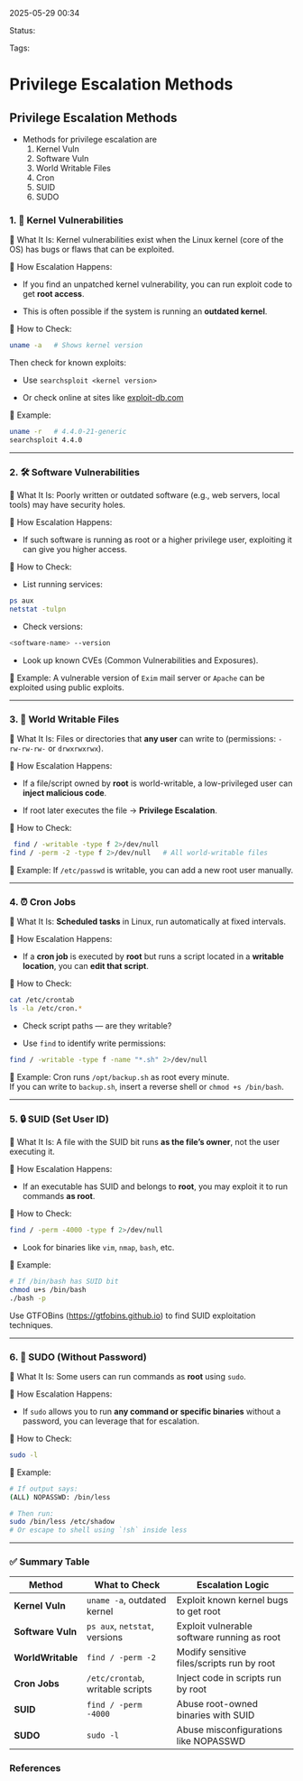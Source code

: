 2025-05-29 00:34

Status:

Tags:

# Privilege Escalation Methods


## Privilege Escalation Methods 
- Methods for privilege escalation are 
	1.  Kernel Vuln
	2. Software Vuln
	3. World Writable Files
	4. Cron
	5. SUID
	6. SUDO
### 1. 🧬 **Kernel Vulnerabilities**
 
 🔹 What It Is:
Kernel vulnerabilities exist when the Linux kernel (core of the OS) has bugs or flaws that can be exploited.

 🔹 How Escalation Happens:
- If you find an unpatched kernel vulnerability, you can run exploit code to get **root access**.
    
- This is often possible if the system is running an **outdated kernel**.
    
🔹 How to Check:
```bash
uname -a   # Shows kernel version 
```

Then check for known exploits:
- Use `searchsploit <kernel version>`
    
- Or check online at sites like [exploit-db.com](https://www.exploit-db.com/)
    

🔹 Example:
```bash
uname -r   # 4.4.0-21-generic
searchsploit 4.4.0
 ```

---
### 2. 🛠️ **Software Vulnerabilities**

🔹 What It Is:
Poorly written or outdated software (e.g., web servers, local tools) may have security holes.

 🔹 How Escalation Happens:
- If such software is running as root or a higher privilege user, exploiting it can give you higher access.
    
🔹 How to Check:
- List running services:
    
```bash
ps aux
netstat -tulpn
 ```

- Check versions:
    

```bash
<software-name> --version 
```

- Look up known CVEs (Common Vulnerabilities and Exposures).
    
🔹 Example:
A vulnerable version of `Exim` mail server or `Apache` can be exploited using public exploits.

---

### 3. 📁 **World Writable Files**
🔹 What It Is:
Files or directories that **any user** can write to (permissions: `-rw-rw-rw-` or `drwxrwxrwx`).

🔹 How Escalation Happens:
- If a file/script owned by **root** is world-writable, a low-privileged user can **inject malicious code**.
    
- If root later executes the file → **Privilege Escalation**.
    
🔹 How to Check:

```bash
 find / -writable -type f 2>/dev/null
find / -perm -2 -type f 2>/dev/null   # All world-writable files
```
🔹 Example:
If `/etc/passwd` is writable, you can add a new root user manually.

---
### 4. ⏰ **Cron Jobs**

🔹 What It Is:
**Scheduled tasks** in Linux, run automatically at fixed intervals.
 
 🔹 How Escalation Happens:
- If a **cron job** is executed by **root** but runs a script located in a **writable location**, you can **edit that script**.
    
🔹 How to Check:
```bash
cat /etc/crontab
ls -la /etc/cron.* 
```
- Check script paths — are they writable?
    
- Use `find` to identify write permissions:
    
```bash
find / -writable -type f -name "*.sh" 2>/dev/null 
```

 🔹 Example:
Cron runs `/opt/backup.sh` as root every minute.  
If you can write to `backup.sh`, insert a reverse shell or `chmod +s /bin/bash`.

---
### 5. 🔒 **SUID (Set User ID)**

🔹 What It Is:
A file with the SUID bit runs **as the file’s owner**, not the user executing it.

 🔹 How Escalation Happens:
- If an executable has SUID and belongs to **root**, you may exploit it to run commands **as root**.
    
🔹 How to Check:
```bash
find / -perm -4000 -type f 2>/dev/null 
```
- Look for binaries like `vim`, `nmap`, `bash`, etc.
    
🔹 Example:

```bash
# If /bin/bash has SUID bit
chmod u+s /bin/bash
./bash -p
```
Use GTFOBins (https://gtfobins.github.io) to find SUID exploitation techniques.

---
### 6. 🔑 **SUDO (Without Password)**
🔹 What It Is:
Some users can run commands as **root** using `sudo`.

🔹 How Escalation Happens:
- If `sudo` allows you to run **any command or specific binaries** without a password, you can leverage that for escalation.
    
🔹 How to Check:
```bash
sudo -l 
```

🔹 Example:
```bash
# If output says:
(ALL) NOPASSWD: /bin/less

# Then run:
sudo /bin/less /etc/shadow
# Or escape to shell using `!sh` inside less 
```
---- 
### ✅ **Summary Table**
|Method|What to Check|Escalation Logic|
|---|---|---|
|**Kernel Vuln**|`uname -a`, outdated kernel|Exploit known kernel bugs to get root|
|**Software Vuln**|`ps aux`, `netstat`, versions|Exploit vulnerable software running as root|
|**WorldWritable**|`find / -perm -2`|Modify sensitive files/scripts run by root|
|**Cron Jobs**|`/etc/crontab`, writable scripts|Inject code in scripts run by root|
|**SUID**|`find / -perm -4000`|Abuse root-owned binaries with SUID|
|**SUDO**|`sudo -l`|Abuse misconfigurations like NOPASSWD|





### References
